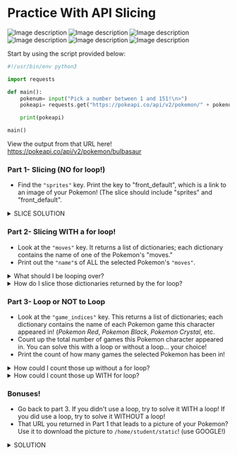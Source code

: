 # Practice With API Slicing

![Image description](https://raw.githubusercontent.com/PokeAPI/sprites/master/sprites/pokemon/1.png)
![Image description](https://raw.githubusercontent.com/PokeAPI/sprites/master/sprites/pokemon/4.png)
![Image description](https://raw.githubusercontent.com/PokeAPI/sprites/master/sprites/pokemon/7.png)
![Image description](https://raw.githubusercontent.com/PokeAPI/sprites/master/sprites/pokemon/144.png)
![Image description](https://raw.githubusercontent.com/PokeAPI/sprites/master/sprites/pokemon/145.png)
![Image description](https://raw.githubusercontent.com/PokeAPI/sprites/master/sprites/pokemon/146.png)

Start by using the script provided below:

```python
#!/usr/bin/env python3

import requests

def main():
    pokenum= input("Pick a number between 1 and 151!\n>")
    pokeapi= requests.get("https://pokeapi.co/api/v2/pokemon/" + pokenum).json()

    print(pokeapi)

main()
```

View the output from that URL here! https://pokeapi.co/api/v2/pokemon/bulbasaur

### Part 1- Slicing (NO for loop!)

- Find the `"sprites"` key. Print the key to "front_default", which is a link to an image of your Pokemon! (The slice should include "sprites" and "front_default".

<details>
<summary>SLICE SOLUTION</summary>
    <br>
pokeapi["sprites"]["front_default"]
</details>

### Part 2- Slicing WITH a for loop!

- Look at the `"moves"` key. It returns a list of dictionaries; each dictionary contains the name of one of the Pokemon's "moves."
- Print out the `"name"`s of ALL the selected Pokemon's `"moves"`. 

<details>
<summary>What should I be looping over?</summary>
    <br>
for x in pokeapi["moves"]:
</details>

<details>
<summary>How do I slice those dictionaries returned by the for loop?</summary>
    <br>
x["move"]["name"]
</details>

### Part 3- Loop or NOT to Loop

- Look at the `"game_indices"` key. This returns a list of dictionaries; each dictionary contains the name of each Pokemon game this character appeared in! (*Pokemon Red*, *Pokemon Black*, *Pokemon Crystal*, etc.
- Count up the total number of games this Pokemon character appeared in. You can solve this with a loop or without a loop... your choice!
- Print the count of how many games the selected Pokemon has been in!

<details>
<summary>How could I count those up without a for loop?</summary>
    <br>
Use the len() function on pokeapi["game_indices"]
</details>

<details>
<summary>How could I count those up WITH for loop?</summary>
    <br>
Create a counter (games= 0, for instance). Then loop over pokeapi["game_indices"] and add 1 to `games` every time it loops.
</details>

### Bonuses!

- Go back to part 3. If you didn't use a loop, try to solve it WITH a loop! If you did use a loop, try to solve it WITHOUT a loop!
- That URL you returned in Part 1 that leads to a picture of your Pokemon? Use it to download the picture to `/home/student/static`! (use GOOGLE!)

<details>
<summary>SOLUTION</summary>
<br>

```python
#!/usr/bin/env python3

import requests
import wget

def main():
    pokenum= input("Pick a number between 1 and 151!\n>")
    pokeapi= requests.get("https://pokeapi.co/api/v2/pokemon/" + pokenum).json()

    # NIKK
    print(f"{pokeapi['name']} image- {pokeapi['sprites']['front_default']}")
    imgurl= pokeapi['sprites']['front_default']

    # BONUS
    wget.download(imgurl, "/home/student/static/")

    # J
    for x in pokeapi['moves']:
        print(' >', x['move']['name'])

    # ETHAN
    print(f"{pokeapi['name']} has appeared in {len(pokeapi['game_indices'])} games!")

    # J
    game_indices = 0

    for g in pokeapi['game_indices']:
        game_indices += 1

    print('This pokemon has appeared in', game_indices, 'video games')

main()
```
</details>
